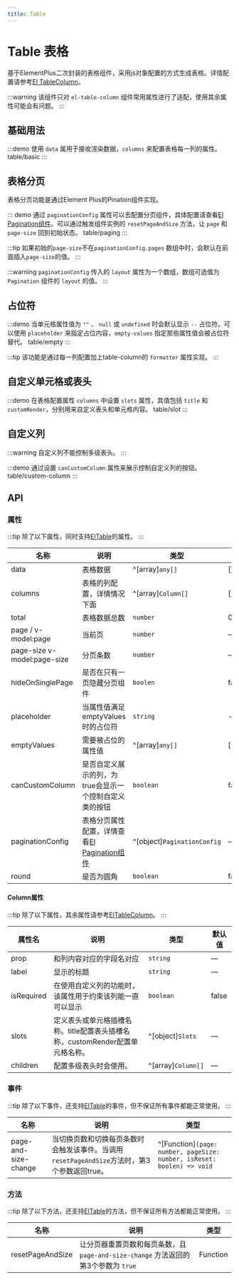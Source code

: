 ```yaml
---
title: Table
---
```


# Table 表格

基于ElementPlus二次封装的表格组件，采用js对象配置的方式生成表格。详情配置请参考[El TableColumn](https://element-plus.org/zh-CN/component/table.html#table-column-api)。

:::warning
该组件只对 `el-table-column` 组件常用属性进行了适配，使用其余属性可能会有问题。
:::

## 基础用法

:::demo 使用 `data` 属用于接收渲染数据，`columns` 来配置表格每一列的属性。
table/basic
:::

## 表格分页

表格分页功能是通过Element Plus的Pination组件实现。

::: demo 通过 `paginationConfig` 属性可以去配置分页组件，具体配置请查看[El Pagination组件](https://element-plus.org/zh-CN/component/pagination.html#%E5%B1%9E%E6%80%A7)。可以通过触发组件实例的 `resetPageAndSize` 方法，让 `page` 和 `page-size` 回到初始状态。
table/paging
:::

:::tip
如果初始的`page-size`不在`paginationConfig.pages` 数组中时，会默认在前面插入`page-size`的值。
:::

:::warning
`paginationConfig` 传入的 `layout` 属性为一个数组，数组可选值为 `Pagination` 组件的 `layout` 的值。
:::

## 占位符

:::demo 当单元格属性值为 `""` 、 `null` 或 `undefined` 时会默认显示 `--` 占位符。可以使用 `placeholder` 来指定占位内容，`empty-values` 指定那些属性值会被占位符替代。
table/empty
:::

:::tip
该功能是通过每一列配置加上table-column的 `formatter` 属性实现。
:::

## 自定义单元格或表头

:::demo 在表格配置属性 `columns` 中设置 `slots` 属性，其值包括 `title` 和 `customRender`，分别用来自定义表头和单元格内容。
table/slot
:::

## 自定义列

:::warning
自定义列不能控制多级表头。
:::

:::demo 通过设置 `canCustomColumn` 属性来展示控制自定义列的按钮。
table/custom-column
:::

## API

### 属性

:::tip
除了以下属性，同时支持[ElTable](https://element-plus.org/zh-CN/component/table.html#table-%E5%B1%9E%E6%80%A7)的属性。
:::

| 名称                        | 说明                                                                                                                       | 类型                        | 默认值              |
| --------------------------- | -------------------------------------------------------------------------------------------------------------------------- | --------------------------- | ------------------- |
| data                        | 表格数据                                                                                                                   | ^[array]`any[]`             | []                  |
| columns                     | 表格的列配置，详情情况下面                                                                                                 | ^[array]`Column[]`          | []                  |
| total                       | 表格数据总数                                                                                                               | `number`                    | 0                   |
| page / v-model:page         | 当前页                                                                                                                     | `number`                    | —                   |
| page-size v-model:page-size | 分页条数                                                                                                                   | `number`                    | —                   |
| hideOnSinglePage            | 是否在只有一页隐藏分页组件                                                                                                 | `boolen`                    | false               |
| placeholder                 | 当属性值满足 emptyValues 时的占位符                                                                                        | `string`                    | --                  |
| emptyValues                 | 需要被占位的属性值                                                                                                         | ^[array]`any[]`             | ['',null,undefined] |
| canCustomColumn             | 是否自定义展示的列，为true会显示一个控制自定义类的按钮                                                                     | `boolean`                   | false               |
| paginationConfig            | 表格分页属性配置，详情查看[El Pagination组件](https://element-plus.org/zh-CN/component/pagination.html#%E5%B1%9E%E6%80%A7) | ^[object]`PaginationConfig` | —                   |
| round                       | 是否为圆角                                                                                                                 | `boolean`                   | false               |

#### Column属性

:::tip
除了以下属性，其余属性请参考[ElTableColumn](https://element-plus.org/zh-CN/component/table.html#table-column-api)。
:::

| 属性名     | 说明                                                                          | 类型               | 默认值 |
| ---------- | ----------------------------------------------------------------------------- | ------------------ | ------ |
| prop       | 和列内容对应的字段名对应                                                      | `string`           | —      |
| label      | 显示的标题                                                                    | `string`           | —      |
| isRequired | 在使用自定义列的功能时，该属性用于约束该列能一直可以显示                      | `boolean`          | false  |
| slots      | 定义表头或单元格插槽名称。title配置表头插槽名称，customRender配置单元格名称。 | ^[object]`Slots`   | —      |
| children   | 配置多级表头时会使用。                                                        | ^[array]`Column[]` | —      |

### 事件

:::tip
除了以下事件，还支持[ElTable](https://element-plus.org/zh-CN/component/table.html#table-%E4%BA%8B%E4%BB%B6)的事件，但不保证所有事件都能正常使用。
:::

| 名称                 | 说明                                                                                         | 类型                                                                   |
| -------------------- | -------------------------------------------------------------------------------------------- | ---------------------------------------------------------------------- |
| page-and-size-change | 当切换页数和切换每页条数时会触发该事件。当调用 `resetPageAndSize`方法时，第3个参数返回true。 | ^[Function]`(page: number, pageSize: number, isReset: boolen) => void` |

### 方法

:::tip
除了以下方法，还支持[ElTable](https://element-plus.org/zh-CN/component/table.html#table-exposes)的方法，但不保证所有方法都能正常使用。
:::

| 名称             | 说明                                                                              | 类型     |
| ---------------- | --------------------------------------------------------------------------------- | -------- |
| resetPageAndSize | 让分页器重置页数和每页条数，且`page-and-size-change` 方法返回的第3个参数为 `true` | Function |
